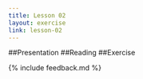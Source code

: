 ```yaml
---
title: Lesson 02
layout: exercise
link: lesson-02
---
```

##Presentation
##Reading
##Exercise

{% include feedback.md %}

